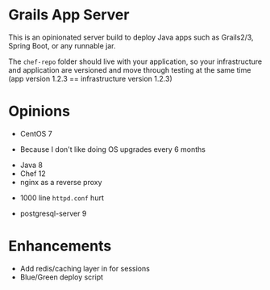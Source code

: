 # Grails App Server

This is an opinionated server build to deploy Java apps such as Grails2/3, Spring Boot, or any runnable jar.

The `chef-repo` folder should live with your application, so your infrastructure and application are versioned and move through testing at the same time (app version 1.2.3 == infrastructure version 1.2.3)

# Opinions

* CentOS 7
 - Because I don't like doing OS upgrades every 6 months
* Java 8
* Chef 12
* nginx as a reverse proxy
 - 1000 line `httpd.conf` hurt
* postgresql-server 9

# Enhancements

* Add redis/caching layer in for sessions
* Blue/Green deploy script
